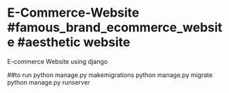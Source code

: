 # E-Commerce-Website #famous_brand_ecommerce_website #aesthetic website
E-commerce Website using django

##to run 
python manage.py makemigrations
python manage.py migrate
python manage.py runserver
